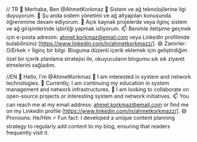 // TR
👋 Merhaba, Ben @AhmetKorkmaz
👀 Sistem ve ağ teknolojilerine ilgi duyuyorum.
🌱 Şu anda sistem yönetimi ve ağ altyapıları konusunda öğrenimime devam ediyorum.
💞️ Açık kaynak projelerde veya ilginç sistem ve ağ girişimlerinde işbirliği yapmak istiyorum.
📫 Benimle iletişime geçmek için e-posta adresim: ahmet.korkmaz@email.com veya LinkedIn profilimde bulabilirsiniz [https://www.linkedin.com/in/ahmetkorkmazz/].
😄 Zamirler: O/Erkek
⚡ İlginç bir bilgi:  Bloguma düzenli içerik eklemek için geliştirdiğim özel bir içerik planlama stratejisi ile, okuyucuların blogumu sık sık ziyaret etmelerini sağladım.

//EN
👋 Hello, I'm @AhmetKorkmaz
👀 I am interested in system and network technologies.
🌱 Currently, I am continuing my education in system management and network infrastructures.
💞️ I am looking to collaborate on open-source projects or interesting system and network initiatives.
📫 You can reach me at my email address: ahmet.korkmaz@email.com or find me on my LinkedIn profile [https://www.linkedin.com/in/ahmetkorkmazz/].
😄 Pronouns: He/Him
⚡ Fun fact: I developed a unique content planning strategy to regularly add content to my blog, ensuring that readers frequently visit it.



<!---
AhmetKorkmaz0/AhmetKorkmaz0 is a ✨ special ✨ repository because its `README.md` (this file) appears on your GitHub profile.
You can click the Preview link to take a look at your changes..
--->
